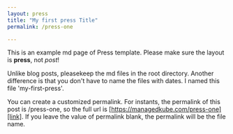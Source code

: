 ```yaml
---
layout: press
title: "My first press Title"
permalink: /press-one

---
```


This is an example md page of Press template. Please make sure the layout is **press**, not *post*!

Unlike blog posts, pleasekeep the md files in the root directory. 
Another difference is that you don't have to name the files with dates. I named this file 'my-first-press'. 

You can create a customized permalink. For instants, the permalink of this post is /press-one, so the full url is [https://managedkube.com/press-one][link]. If you leave the value of permalink blank, the permalink will be the file name.

[link]: https://managedkube.com/press-one